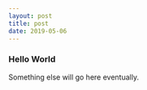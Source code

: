 ```yaml
---
layout: post
title: post
date: 2019-05-06
---
```


### Hello World

Something else will go here eventually.
